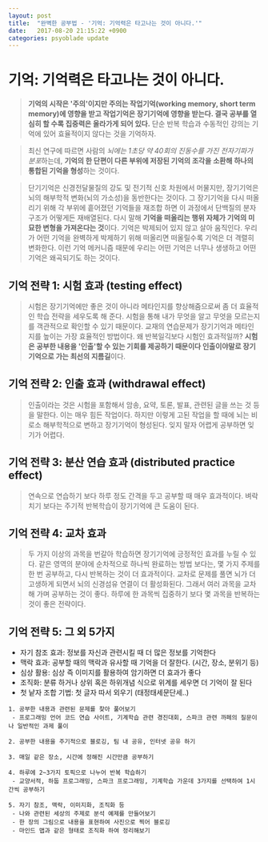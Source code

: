 ```yaml
---
layout: post
title:  "완벽한 공부법 - '기억: 기억력은 타고나는 것이 아니다.'"
date:   2017-08-20 21:15:22 +0900
categories: psyoblade update
---
```

# 기억: 기억력은 타고나는 것이 아니다.
> **기억의 시작은 '주의'이지만 주의는 작업기억(working memory, short term memory)에 영향을 받고 작업기억은 장기기억에 영향을 받는다. 결국 공부를 열심히 할 수록 집중력은 올라가게 되어 있다.** 단순 반복 학습과 수동적인 강의는 기억에 있어 효율적이지 않다는 것을 기억하자.

> 최신 연구에 따르면 사람의 *뇌에는 1초당 약 40회의 진동수를 가진 전자기파가 분포*하는데, **기억의 한 단편이 다른 부위에 저장된 기억의 조각을 소환해 하나의 통합된 기억을 형성**하는 것이다.

> 단기기억은 신경전달물질의 강도 및 전기적 신호 차원에서 머물지만, 장기기억은 뇌의 해부학적 변화(뇌의 가소성)을 동반한다는 것이다. 그 장기기억을 다시 떠올리기 위해 각 부위에 흩어졌던 기억들을 재조합 하면 이 과정에서 단백질의 분자 구조가 어떻게든 재배열된다. 다시 말해 **기억을 떠올리는 행위 자체가 기억의 미묘한 변형을 가져온다는 것**이다. 기억은 박제되어 있지 않고 살아 움직인다. 우리가 어떤 기억을 완벽하게 박제하기 위해 떠올리면 떠올릴수록 기억은 더 격렬히 변화한다. 이런 기억 메커니즘 때문에 우리는 어떤 기억은 너무나 생생하고 어떤 기억은 왜곡되기도 하는 것이다.


## 기억 전략 1: 시험 효과 (testing effect)
> 시험은 장기기억에만 좋은 것이 아니라 메타인지를 향상해줌으로써 좀 더 효율적인 학습 전략을 세우도록 해 준다. 시험을 통해 내가 무엇을 알고 무엇을 모르는지를 객관적으로 확인할 수 있기 때문이다. 교재의 연습문제가 장기기억과 메타인지를 높이는 가장 효율적인 방법이다. 왜 반복일긱보다 시험인 효과적일까? **시험은 공부한 내용을 '인출'할 수 있는 기회를 제공하기 때문이다 인출이야말로 장기기억으로 가는 최선의 지름길**이다.

## 기억 전략 2: 인출 효과 (withdrawal effect)
> 인출이라는 것은 시험을 포함해서 암송, 요약, 토론, 발표, 관련된 글을 쓰는 것 등을 말한다. 이는 매우 힘든 작업이다. 하지만 이렇게 고된 작업을 할 때에 뇌는 비로소 해부학적으로 변하고 장기기억이 형성된다. 잊지 말자 어렵게 공부하면 잊기가 어렵다.

## 기억 전략 3: 분산 연습 효과 (distributed practice effect)
> 연속으로 연습하기 보다 하루 정도 간격을 두고 공부할 때 매우 효과적이다. 벼락치기 보다는 주기적 반복학습이 장기기억에 큰 도움이 된다.

## 기억 전략 4: 교차 효과
> 두 가지 이상의 과목을 번갈아 학습하면 장기기억에 긍정적인 효과를 누릴 수 있다. 같은 영역의 분야에 순차적으로 하나씩 완료하는 방법 보다는, 몇 가지 주제를 한 번 공부하고, 다시 반복하는 것이 더 효과적이다. 교차로 문제를 풀면 뇌가 더 고생하게 되면서 뇌의 신경섬유 연결이 더 활성화된다. 그래서 여러 과목을 교차해 가며 공부하는 것이 좋다. 하루에 한 과목씩 집중하기 보다 몇 과목을 반복하는 것이 좋은 전략이다.

## 기억 전략 5: 그 외 5가지
* 자기 참조 효과: 정보를 자신과 관련시킬 때 더 많은 정보를 기억한다
* 맥락 효과: 공부할 때의 맥락과 유사할 때 기억을 더 잘한다. (시간, 장소, 분위기 등)
* 심상 활용: 심상 즉 이미지를 활용하여 암기하면 더 효과가 좋다
* 조직화: 분류 하거나 상위 혹은 하위개념 식으로 위계를 세우면 더 기억이 잘 된다
* 첫 낱자 조합 기법: 첫 글자 따서 외우기 (태정태세문단세..)


```Strategy
1. 공부한 내용과 관련된 문제를 찾아 풀어보기
 - 프로그래밍 언어 코드 연습 사이트, 기계학습 관련 경진대회, 스파크 관련 까페의 질문이나 일반적인 과제 풀이

2. 공부한 내용을 주기적으로 블로깅, 팀 내 공유, 인터넷 공유 하기

3. 매일 같은 장소, 시간에 정해진 시간만큼 공부하기

4. 하루에 2~3가지 토픽으로 나누어 반복 학습하기
 - 교양서적, 하둡 프로그래밍, 스파크 프로그래밍, 기계학습 가운데 3가지를 선택하여 1시간씩 공부하기

5. 자기 참조, 맥락, 이미지화, 조직화 등
 - 나와 관련된 세상의 주제로 분석 예제를 만들어보기
 - 한 장의 그림으로 내용을 표현하여 사진으로 찍어 블로깅
 - 마인드 맵과 같은 형태로 조직화 하여 정리해보기
``` 
